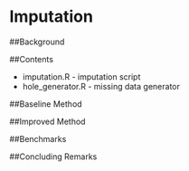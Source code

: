 Imputation
=====

##Background

##Contents
+ imputation.R - imputation script
+ hole_generator.R - missing data generator

##Baseline Method

##Improved Method

##Benchmarks

##Concluding Remarks
